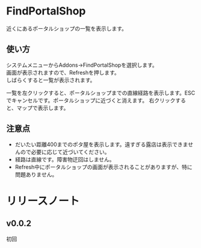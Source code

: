 # FindPortalShop
近くにあるポータルショップの一覧を表示します。

## 使い方
システムメニューからAddons→FindPortalShopを選択します。  
画面が表示されますので、Refreshを押します。  
しばらくすると一覧が表示されます。  
  
一覧を左クリックすると、ポータルショップまでの直線経路を表示します。ESCでキャンセルです。ポータルショップに近づくと消えます。
右クリックすると、マップで表示します。  

## 注意点
* だいたい距離400までのポタ屋を表示します。遠すぎる露店は表示できませんので必要に応じて近づいてください。
* 経路は直線です。障害物迂回はしません。
* Refresh中にポータルショップの画面が表示されることがありますが、特に問題ありません。

# リリースノート
## v0.0.2
初回
